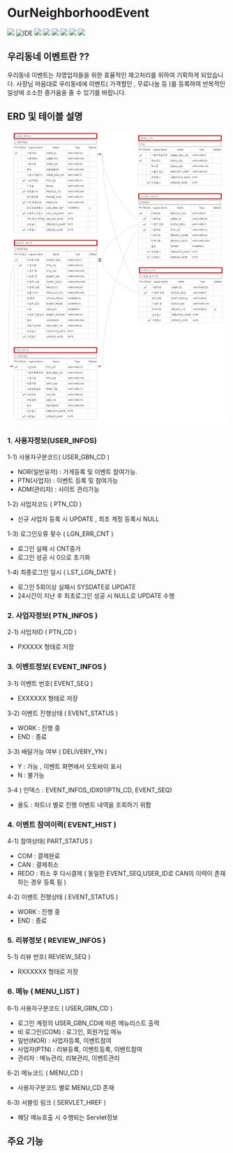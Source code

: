 # OurNeighborhoodEvent

<p>
    <img src="https://img.shields.io/badge/version-1.0.0-rgb(26, 188, 156).svg" />
    <img alt="IDE" src="https://img.shields.io/badge/IDE-Eclipse Jee -rgb(26, 188, 156).svg" />
    <img src="https://img.shields.io/badge/Apache-8.5-green.svg" />
    <img src="https://img.shields.io/badge/spring-4.3.9-green.svg" />
    <img src="https://img.shields.io/badge/java-1.8-blue.svg" />  
    <img src="https://img.shields.io/badge/Mybatis-3.2.2-rgb(243, 156, 18).svg" />
    <img src="https://img.shields.io/badge/Oracle11g -rgb(243, 156, 18).svg" />
    <img src="https://img.shields.io/badge/bootstrap 4.3.7 -rgb(255, 204, 000).svg" />
</p>

## 우리동네 이벤트란 ??

우리동네 이벤트는 자영업자들을 위한 효율적인 재고처리를 위하여 기획하게 되었습니다.
사장님 마음대로 우리동네에 이벤트( 가격할인 , 무료나눔 등 )를 등록하여 반복적인 일상에 소소한 즐거움을 줄 수 있기를 바랍니다.

## ERD 및 테이블 설명

![erd](./readmeSource/erd.png)

### 1. 사용자정보(USER_INFOS)

1-1) 사용자구분코드( USER_GBN_CD )
- NOR(일반유저) : 가게등록 및 이벤트 참여가능.
- PTN(사업자) : 이벤트 등록 및 참여가능
- ADM(관리자) : 사이트 관리가능

1-2) 사업자코드 ( PTN_CD )
- 신규 사업자 등록 시 UPDATE , 최초 계정 등록시 NULL

1-3) 로그인오류 횟수 ( LGN_ERR_CNT )
- 로그인 실패 시 CNT증가
- 로그인 성공 시 0으로 초기화

1-4) 최종로그인 일시 ( LST_LGN_DATE )
- 로그인 5회이상 실패시 SYSDATE로 UPDATE
- 24시간이 지난 후 최초로그인 성공 시 NULL로 UPDATE 수행

### 2. 사업자정보( PTN_INFOS )

2-1) 사업자ID ( PTN_CD )
- PXXXXX 형태로 저장

### 3. 이벤트정보( EVENT_INFOS )

3-1) 이벤트 번호( EVENT_SEQ )
- EXXXXXX 형태로 저장

3-2) 이벤트 진행상태 ( EVENT_STATUS )
- WORK : 진행 중
- END : 종료

3-3) 배달가능 여부 ( DELIVERY_YN )
- Y : 가능 , 이벤트 화면에서 오토바이 표시
- N : 불가능

3-4 ) 인덱스 : EVENT_INFOS_IDX01(PTN_CD, EVENT_SEQ)
- 용도 : 파트너 별로 진행 이벤트 내역을 조회하기 위함

### 4. 이벤트 참여이력( EVENT_HIST )

4-1) 참여상태( PART_STATUS )
- COM : 결제완료
- CAN : 결제취소
- REDO : 취소 후 다시결제 ( 동일한 EVENT_SEQ,USER_ID로 CAN의 이력이 존재하는 경우 등록 됨 )

4-2) 이벤트 진행상태 ( EVENT_STATUS )
- WORK : 진행 중
- END : 종료

### 5. 리뷰정보 ( REVIEW_INFOS )

5-1) 리뷰 번호( REVIEW_SEQ )
- RXXXXXX 형태로 저장

### 6. 메뉴 ( MENU_LIST )

6-1) 사용자구분코드 ( USER_GBN_CD )
- 로그인 계정의 USER_GBN_CD에 따른 메뉴리스트 출력
- 비 로그인(COM) : 로그인, 회원가입 메뉴
- 일반(NOR) : 사업자등록, 이벤트참여
- 사업자(PTN) : 리뷰등록, 이벤트등록, 이벤트참여
- 관리자 : 메뉴관리, 리뷰관리, 이벤트관리

6-2) 메뉴코드 ( MENU_CD )
- 사용자구분코드 별로 MENU_CD 존재

6-3) 서블릿 링크 ( SERVLET_HREF )
- 해당 메뉴호출 시 수행되는 Servlet정보

## 주요 기능
